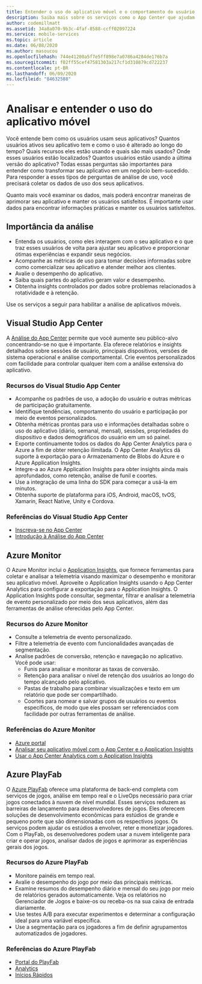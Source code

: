 ```yaml
---
title: Entender o uso do aplicativo móvel e o comportamento do usuário com o Visual Studio App Center e os serviços do Azure
description: Saiba mais sobre os serviços como o App Center que ajudam você a tomar decisões empresariais inteligentes entendendo como os usuários usam seu aplicativo móvel.
author: codemillmatt
ms.assetid: 34a8a070-9b3c-4faf-8588-ccff02097224
ms.service: mobile-services
ms.topic: article
ms.date: 06/08/2020
ms.author: masoucou
ms.openlocfilehash: 744e41200a5f7e5ff898e7a0786a4284de176b7a
ms.sourcegitcommit: f02ff55cef47581303a217cf1d310879cd722237
ms.contentlocale: pt-BR
ms.lasthandoff: 06/09/2020
ms.locfileid: "84632588"
---
```

# <a name="analyze-and-understand-mobile-application-use"></a>Analisar e entender o uso do aplicativo móvel

Você entende bem como os usuários usam seus aplicativos? Quantos usuários ativos seu aplicativo tem e como o uso é alterado ao longo do tempo? Quais recursos eles estão usando e quais são mais usados? Onde esses usuários estão localizados? Quantos usuários estão usando a última versão do aplicativo? Todas essas perguntas são importantes para entender como transformar seu aplicativo em um negócio bem-sucedido. Para responder a esses tipos de perguntas de análise de uso, você precisará coletar os dados de uso dos seus aplicativos.

Quanto mais você examinar os dados, mais poderá encontrar maneiras de aprimorar seu aplicativo e manter os usuários satisfeitos. É importante usar dados para encontrar informações práticas e manter os usuários satisfeitos.

## <a name="importance-of-analytics"></a>Importância da análise

- Entenda os usuários, como eles interagem com o seu aplicativo e o que traz esses usuários de volta para ajustar seu aplicativo e proporcionar ótimas experiências e expandir seus negócios.
- Acompanhe as métricas de uso para tomar decisões informadas sobre como comercializar seu aplicativo e atender melhor aos clientes.
- Avalie o desempenho do aplicativo.
- Saiba quais partes do aplicativo geram valor e desempenho.
- Obtenha insights controlados por dados sobre problemas relacionados à rotatividade e à retenção.

Use os serviços a seguir para habilitar a análise de aplicativos móveis.

## <a name="visual-studio-app-center"></a>Visual Studio App Center

A [Análise do App Center](/appcenter/analytics/) permite que você aumente seu público-alvo concentrando-se no que é importante. Ela oferece relatórios e insights detalhados sobre sessões de usuário, principais dispositivos, versões de sistema operacional e análise comportamental. Crie eventos personalizados com facilidade para controlar qualquer item com a análise extensiva do aplicativo.

### <a name="visual-studio-app-center-features"></a>Recursos do Visual Studio App Center

- Acompanhe os padrões de uso, a adoção do usuário e outras métricas de participação gratuitamente.
- Identifique tendências, comportamento do usuário e participação por meio de eventos personalizados.
- Obtenha métricas prontas para uso e informações detalhadas sobre o uso do aplicativo (diário, semanal, mensal), sessões, propriedades do dispositivo e dados demográficos do usuário em um só painel.
- Exporte continuamente todos os dados do App Center Analytics para o Azure a fim de obter retenção ilimitada. O App Center Analytics dá suporte à exportação para o Armazenamento de Blobs do Azure e o Azure Application Insights.
- Integre-a ao Azure Application Insights para obter insights ainda mais aprofundados, como retenção, análise de funil e coortes.
- Use a integração de uma linha do SDK para começar a usá-la em minutos.
- Obtenha suporte de plataforma para iOS, Android, macOS, tvOS, Xamarin, React Native, Unity e Cordova.

### <a name="visual-studio-app-center-references"></a>Referências do Visual Studio App Center

- [Inscreva-se no App Center](https://appcenter.ms/signup)
- [Introdução à Análise do App Center](/appcenter/analytics/)

## <a name="azure-monitor"></a>Azure Monitor

O Azure Monitor inclui o [Application Insights](/azure/azure-monitor/app/app-insights-overview), que fornece ferramentas para coletar e analisar a telemetria visando maximizar o desempenho e monitorar seu aplicativo móvel. Aproveite o Application Insights usando o App Center Analytics para configurar a exportação para o Application Insights. O Application Insights pode consultar, segmentar, filtrar e analisar a telemetria de evento personalizado por meio dos seus aplicativos, além das ferramentas de análise oferecidas pelo App Center.

### <a name="azure-monitor-features"></a>Recursos do Azure Monitor

- Consulte a telemetria de evento personalizado.
- Filtre a telemetria de evento com funcionalidades avançadas de segmentação.
- Analise padrões de conversão, retenção e navegação no aplicativo. Você pode usar:
  - Funis para analisar e monitorar as taxas de conversão.
  - Retenção para analisar o nível de retenção dos usuários ao longo do tempo alcançado pelo aplicativo.
  - Pastas de trabalho para combinar visualizações e texto em um relatório que pode ser compartilhado.
  - Coortes para nomear e salvar grupos de usuários ou eventos específicos, de modo que eles possam ser referenciados com facilidade por outras ferramentas de análise.

### <a name="azure-monitor-references"></a>Referências do Azure Monitor

- [Azure portal](https://portal.azure.com/)
- [Analisar seu aplicativo móvel com o App Center e o Application Insights](/azure/azure-monitor/learn/mobile-center-quickstart)
- [Usar o App Center Analytics com o Application Insights](/azure/azure-monitor/app/usage-overview)

## <a name="azure-playfab"></a>Azure PlayFab

O [Azure PlayFab](https://playfab.com/) oferece uma plataforma de back-end completa com serviços de jogos, análise em tempo real e o LiveOps necessário para criar jogos conectados à nuvem de nível mundial. Esses serviços reduzem as barreiras de lançamento para desenvolvedores de jogos. Eles oferecem soluções de desenvolvimento econômicas para estúdios de grande e pequeno porte que são dimensionadas com os respectivos jogos. Os serviços podem ajudar os estúdios a envolver, reter e monetizar jogadores. Com o PlayFab, os desenvolvedores podem usar a nuvem inteligente para criar e operar jogos, analisar dados de jogos e aprimorar as experiências gerais dos jogos.

### <a name="azure-playfab-features"></a>Recursos do Azure PlayFab

- Monitore painéis em tempo real.
- Avalie o desempenho do jogo por meio das principais métricas.
- Examine resumos do desempenho diário e mensal do seu jogo por meio de relatórios gerados automaticamente. Veja os relatórios no Gerenciador de Jogos e baixe-os ou receba-os na sua caixa de entrada diariamente.
- Use testes A/B para executar experimentos e determinar a configuração ideal para uma variável específica.
- Use a segmentação para os jogadores a fim de definir agrupamentos automatizados de jogadores.

### <a name="azure-playfab-references"></a>Referências do Azure PlayFab

- [Portal do PlayFab](https://developer.playfab.com/en-US/sign-up)
- [Analytics](/gaming/playfab/#pivot=documentation&panel=analytics)
- [Inícios Rápidos](/gaming/playfab/#pivot=documentation&panel=quickstarts)
